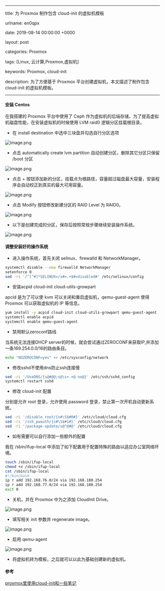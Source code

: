
---

title: 为 Proxmox 制作包含 cloud-init 的虚拟机模板

urlname: en0qpx

date: 2019-08-14 00:00:00 +0000

layout: post

categories: Proxmox

tags: [Linux, 云计算,Proxmox,虚拟机]

keywords: Proxmox, cloud-init

description: 为了方便基于 Proxmox 平台创建虚拟机，本文描述了制作包含 cloud-init 的虚拟机模板。

---

<a name="WsMUi"></a>
#### 安装 Centos
在我搭建的 Proxmox 平台中使用了 Ceph 作为虚拟机的后端存储，为了提高虚拟机磁盘性能，在安装虚拟机的时候使用 LVM raid0 逻辑分区挂载根目录。

- 在 install destination 中选中三块盘并勾选自行分区选项

![image.png](https://cdn.nlark.com/yuque/0/2019/png/182657/1565763386484-e5ca7b70-8be9-4748-a45b-729056006387.png#align=left&display=inline&height=690&name=image.png&originHeight=690&originWidth=1038&size=159786&status=done&width=1038)

- 点击 automatically create lvm partition 自动创建分区，删除其它分区只保留 /boot 分区

![image.png](https://cdn.nlark.com/yuque/0/2019/png/182657/1565763580611-942dc4e2-6db4-4dc3-8f80-8c34786c5b08.png#align=left&display=inline&height=751&name=image.png&originHeight=751&originWidth=1043&size=125930&status=done&width=1043)

- 点击 + 按钮添加新的分区，挂载点为根路径，容量超过磁盘最大容量，安装程序会自动校正到真实的最大可用容量。

![image.png](https://cdn.nlark.com/yuque/0/2019/png/182657/1565763613900-3375e62f-af48-4a23-a3c2-75d5883a1ce2.png#align=left&display=inline&height=769&name=image.png&originHeight=769&originWidth=1026&size=121666&status=done&width=1026)

- 点击 Modify 按钮修改新建分区的 RAID Level 为 RAID0。

![image.png](https://cdn.nlark.com/yuque/0/2019/png/182657/1565763651682-d3ed9a9e-6388-4d4f-802a-09929eaab7af.png#align=left&display=inline&height=769&name=image.png&originHeight=769&originWidth=1041&size=165004&status=done&width=1041)

- 以下是创建完成的分区，保存后按照常规步骤继续安装操作系统。

![image.png](https://cdn.nlark.com/yuque/0/2019/png/182657/1565763668133-da5c4ce4-c19a-493c-b20d-fa91ac1c38f9.png#align=left&display=inline&height=733&name=image.png&originHeight=733&originWidth=1020&size=132613&status=done&width=1020)

<a name="0dMBI"></a>
#### 调整安装好的操作系统

- 进入操作系统，首先关闭 selinux、firewalld 和 NetworkManager。

```bash
systemctl disable --now firewalld NetworkManager
setenforce 0
sed -ri '/^[^#]*SELINUX=/s#=.+$#=disabled#' /etc/selinux/config
```

- 安装acpid cloud-init cloud-utils-growpart

apcid 是为了可以使 kvm 可以关闭和重启虚拟机，qemu-guest-agent 使得 Proxmox 可以获取虚拟机的 IP 等信息。
```bash
yum install -y acpid cloud-init cloud-utils-growpart qemu-guest-agent
systemctl enable acpid 
systemctl enable qemu-guest-agent
```


- 禁用默认zeroconf路线

当系统无法连接DHCP server的时候，就会尝试通过ZEROCONF来获取IP,并添加一条169.254.0.0/16的路由条目。
```bash
echo "NOZEROCONF=yes" >> /etc/sysconfig/network
```

- 修改sshd不使用dns防止ssh连接慢

```bash
sed -ri '/UseDNS/{s@#@@;s@\s+.+@ no@}' /etc/ssh/sshd_config
systemctl restart sshd
```

- 修改 cloud-init 配置

分别是允许 root 登录，允许使用 password 登录，禁止第一次开机自动更新系统。
```bash
sed -ri '/disable_root/{s#\S$#0#}' /etc/cloud/cloud.cfg
sed -ri '/ssh_pwauth/{s#\S$#1#}' /etc/cloud/cloud.cfg
sed -ri '/package-update/s@^@#@' /etc/cloud/cloud.cfg
```

- 如有需要可以自行添加一些额外的配置

我在 /sbin/ifup-local 中添加了如下配置用于配置特殊的路由以适应办公室网络环境。
```bash
touch /sbin/ifup-local
chmod +x /sbin/ifup-local
cat /sbin/ifup-local
#!/bin/bash
ip r add 192.168.76.0/24 via 192.168.180.254
ip r add 192.168.77.0/24 via 192.168.180.254
exit 0
```


- 关机，并在 Proxmox 中为之添加 CloudInit Drive。

![image.png](https://cdn.nlark.com/yuque/0/2019/png/182657/1565765481819-2158abbc-ff3a-4f5e-870f-40f545b0acd1.png#align=left&display=inline&height=633&name=image.png&originHeight=633&originWidth=719&size=92450&status=done&width=719)

- 填写相关 init 参数并 regenerate image。

![image.png](https://cdn.nlark.com/yuque/0/2019/png/182657/1565765613783-81f32306-e298-4d18-a553-128415466232.png#align=left&display=inline&height=388&name=image.png&originHeight=388&originWidth=533&size=35717&status=done&width=533)

- 启用 qemu-agent

![image.png](https://cdn.nlark.com/yuque/0/2019/png/182657/1565768472227-62c14d9c-88ec-47dd-b030-841d773cef94.png#align=left&display=inline&height=645&name=image.png&originHeight=645&originWidth=720&size=68736&status=done&width=720)

- 将虚拟机转为模板，之后就可以以此为基础创建新的虚拟机。
<a name="btgSa"></a>
#### 参考
[proxmox里使用cloud-init和一些笔记](https://zhangguanzhang.github.io/2019/01/22/proxmox-cloud-init/)

